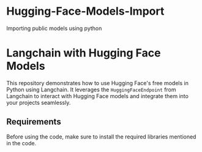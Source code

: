 # Hugging-Face-Models-Import
Importing public models using python
# Langchain with Hugging Face Models

This repository demonstrates how to use Hugging Face's free models in Python using Langchain. It leverages the `HuggingFaceEndpoint` from Langchain to interact with Hugging Face models and integrate them into your projects seamlessly.

## Requirements

Before using the code, make sure to install the required libraries mentioned in the code.
